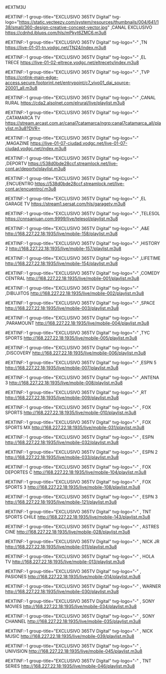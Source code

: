  #EXTM3U

#EXTINF:-1 group-title="EXCLUSIVO 365TV Digital" tvg-logo="https://static.vecteezy.com/system/resources/thumbnails/004/641/138/small/360-design-creative-concept-vector.jpg" ,CANAL EXCLUSIVO 
https://cdnhd.iblups.com/hls/mPkyt6ZMC6.m3u8

#EXTINF:-1 group-title="EXCLUSIVO 365TV Digital" tvg-logo="-" ,TN 
https://live-01-01-tn.vodgc.net/TN24/index.m3u8

#EXTINF:-1 group-title="EXCLUSIVO 365TV Digital" tvg-logo="-" ,EL TRECE 
https://live-01-02-eltrece.vodgc.net/eltrecetv/index.m3u8

#EXTINF:-1 group-title="EXCLUSIVO 365TV Digital" tvg-logo="-" ,TVP 
https://cntlnk-main-edge-access.secure.footprint.net/entrypoint/c7_vivo01_dai_source-20001_all.m3u8

#EXTINF:-1 group-title="EXCLUSIVO 365TV Digital" tvg-logo="-" ,CANAL RURAL 
https://cda2.alsolnet.com/elrural/live/playlist.m3u8

#EXTINF:-1 group-title="EXCLUSIVO 365TV Digital" tvg-logo="-" ,CATAMARCA TV 
https://stream.arcast.com.ar/canal7catamarca/ngrp:canal7catamarca_all/playlist.m3u8?DVR=

#EXTINF:-1 group-title="EXCLUSIVO 365TV Digital" tvg-logo="-" ,MAGAZINE 
https://live-01-07-ciudad.vodgc.net/live-01-07-ciudad.vodgc.net/index.m3u8

#EXTINF:-1 group-title="EXCLUSIVO 365TV Digital" tvg-logo="-" ,DEPORTV 
https://538d0bde28ccf.streamlock.net/live-cont.ar/deportv/playlist.m3u8

#EXTINF:-1 group-title="EXCLUSIVO 365TV Digital" tvg-logo="-" ,ENCUENTRO 
https://538d0bde28ccf.streamlock.net/live-cont.ar/encuentro/.m3u8

#EXTINF:-1 group-title="EXCLUSIVO 365TV Digital" tvg-logo="-" ,EL GARAGE TV 
https://stream1.sersat.com/hls/garagetv.m3u8

#EXTINF:-1 group-title="EXCLUSIVO 365TV Digital" tvg-logo="-" ,TELESOL 
https://cnnsanjuan.com:9999/live/telesol/playlist.m3u8

#EXTINF:-1 group-title="EXCLUSIVO 365TV Digital" tvg-logo="-" ,A&E 
http://168.227.22.18:1935/live/mobile-158/playlist.m3u8

#EXTINF:-1 group-title="EXCLUSIVO 365TV Digital" tvg-logo="-" ,HISTORY 2 
http://168.227.22.18:1935/live/mobile-157/playlist.m3u8

#EXTINF:-1 group-title="EXCLUSIVO 365TV Digital" tvg-logo="-" ,LIFETIME 
http://168.227.22.18:1935/live/mobile-154/playlist.m3u8

#EXTINF:-1 group-title="EXCLUSIVO 365TV Digital" tvg-logo="-" ,COMEDY CENTRAL
http://168.227.22.18:1935/live/mobile-001/playlist.m3u8

#EXTINF:-1 group-title="EXCLUSIVO 365TV Digital" tvg-logo="-" ,DIBUJITOS 
http://168.227.22.18:1935/live/mobile-002/playlist.m3u8

#EXTINF:-1 group-title="EXCLUSIVO 365TV Digital" tvg-logo="-" ,SPACE 
http://168.227.22.18:1935/live/mobile-003/playlist.m3u8

#EXTINF:-1 group-title="EXCLUSIVO 365TV Digital" tvg-logo="-" ,PARAMOUNT 
http://168.227.22.18:1935/live/mobile-004/playlist.m3u8

#EXTINF:-1 group-title="EXCLUSIVO 365TV Digital" tvg-logo="-" ,TYC SPORTS 
http://168.227.22.18:1935/live/mobile-005/playlist.m3u8

#EXTINF:-1 group-title="EXCLUSIVO 365TV Digital" tvg-logo="-" ,DISCOVERY 
http://168.227.22.18:1935/live/mobile-006/playlist.m3u8

#EXTINF:-1 group-title="EXCLUSIVO 365TV Digital" tvg-logo="-" ,ESPN 5 
http://168.227.22.18:1935/live/mobile-007/playlist.m3u8

#EXTINF:-1 group-title="EXCLUSIVO 365TV Digital" tvg-logo="-" ,ANTENA 3 
http://168.227.22.18:1935/live/mobile-008/playlist.m3u8

#EXTINF:-1 group-title="EXCLUSIVO 365TV Digital" tvg-logo="-" ,RT
http://168.227.22.18:1935/live/mobile-009/playlist.m3u8

#EXTINF:-1 group-title="EXCLUSIVO 365TV Digital" tvg-logo="-" , FOX SPORTS
http://168.227.22.18:1935/live/mobile-010/playlist.m3u8

#EXTINF:-1 group-title="EXCLUSIVO 365TV Digital" tvg-logo="-" , FOX SPORTS MX
http://168.227.22.18:1935/live/mobile-031/playlist.m3u8

#EXTINF:-1 group-title="EXCLUSIVO 365TV Digital" tvg-logo="-" , ESPN
http://168.227.22.18:1935/live/mobile-032/playlist.m3u8

#EXTINF:-1 group-title="EXCLUSIVO 365TV Digital" tvg-logo="-" , ESPN 2
http://168.227.22.18:1935/live/mobile-033/playlist.m3u8

#EXTINF:-1 group-title="EXCLUSIVO 365TV Digital" tvg-logo="-" , FOX DEPORTES C
http://168.227.22.18:1935/live/mobile-104/playlist.m3u8

#EXTINF:-1 group-title="EXCLUSIVO 365TV Digital" tvg-logo="-" , FOX SPORTS 3
http://168.227.22.18:1935/live/mobile-108/playlist.m3u8

#EXTINF:-1 group-title="EXCLUSIVO 365TV Digital" tvg-logo="-" , ESPN 3
http://168.227.22.18:1935/live/mobile-121/playlist.m3u8

#EXTINF:-1 group-title="EXCLUSIVO 365TV Digital" tvg-logo="-" , TNT SPORTS CHILE
http://168.227.22.18:1935/live/mobile-143/playlist.m3u8

#EXTINF:-1 group-title="EXCLUSIVO 365TV Digital" tvg-logo="-" , ASTRES CINE
http://168.227.22.18:1935/live/mobile-028/playlist.m3u8

#EXTINF:-1 group-title="EXCLUSIVO 365TV Digital" tvg-logo="-" , NICK JR
http://168.227.22.18:1935/live/mobile-011/playlist.m3u8

#EXTINF:-1 group-title="EXCLUSIVO 365TV Digital" tvg-logo="-" , HOLA TV
http://168.227.22.18:1935/live/mobile-013/playlist.m3u8

#EXTINF:-1 group-title="EXCLUSIVO 365TV Digital" tvg-logo="-" , PASIONES
http://168.227.22.18:1935/live/mobile-014/playlist.m3u8

#EXTINF:-1 group-title="EXCLUSIVO 365TV Digital" tvg-logo="-" , WARNER
http://168.227.22.18:1935/live/mobile-030/playlist.m3u8

#EXTINF:-1 group-title="EXCLUSIVO 365TV Digital" tvg-logo="-" , SONY MOVIES
http://168.227.22.18:1935/live/mobile-034/playlist.m3u8

#EXTINF:-1 group-title="EXCLUSIVO 365TV Digital" tvg-logo="-" , SONY CHANNEL
http://168.227.22.18:1935/live/mobile-035/playlist.m3u8

#EXTINF:-1 group-title="EXCLUSIVO 365TV Digital" tvg-logo="-" , NICK MUSIC
http://168.227.22.18:1935/live/mobile-039/playlist.m3u8

#EXTINF:-1 group-title="EXCLUSIVO 365TV Digital" tvg-logo="-" , UNIVISION
http://168.227.22.18:1935/live/mobile-045/playlist.m3u8

#EXTINF:-1 group-title="EXCLUSIVO 365TV Digital" tvg-logo="-" , TNT SERIES
http://168.227.22.18:1935/live/mobile-046/playlist.m3u8



